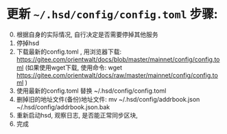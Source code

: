 # 更新 `~/.hsd/config/config.toml` 步骤:


0. 根据自身的实际情况, 自行决定是否需要停掉其他服务
1. 停掉hsd
2. 下载最新的config.toml ,  用浏览器下载: https://gitee.com/orientwalt/docs/blob/master/mainnet/config/config.toml (如果使用wget下载, 使用命令:  wget  https://gitee.com/orientwalt/docs/raw/master/mainnet/config/config.toml )
3. 使用最新的config.toml 替换 ~/.hsd/config/config.toml
4. 删掉旧的地址文件(备份)地址文件:   mv ~/.hsd/config/addrbook.json   ~/.hsd/config/addrbook.json.bak
5. 重新启动hsd,  观察日志, 是否能正常同步区块,  
6. 完成